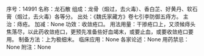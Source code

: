序号：14991
名称：龙石散
组成：龙骨（煅过，去火毒）、香白芷、好黄丹、软石膏（煅过，去火毒）各等分。
出处：《魏氏家藏方》卷七引李防御五痔方。
主治：痔疮。
加减：None
功效：收敛疮口。
用法用量：干掺疮口上，又须候痔头焦落尽，以此药收敛疮口，更预先准备些好血竭末，或要止血，或要收敛疮口要用。
制备方法：上为极细末。
临床应用：None
各家论述：None
用药禁忌：None
附注：None
